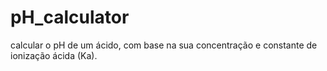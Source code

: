# pH_calculator
calcular o pH de um ácido, com base na sua concentração e constante de ionização ácida (Ka).
